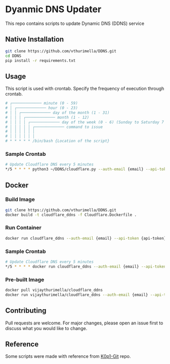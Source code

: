 # Dyanmic DNS Updater

This repo contains scripts to update Dynamic DNS (DDNS) service

## Native Installation

```bash
git clone https://github.com/vthurimella/DDNS.git
cd DDNS
pip install -r requirements.txt
```

## Usage
This script is used with crontab. Specify the frequency of execution through crontab.

```bash
# ┌───────────── minute (0 - 59)
# │ ┌───────────── hour (0 - 23)
# │ │ ┌───────────── day of the month (1 - 31)
# │ │ │ ┌───────────── month (1 - 12)
# │ │ │ │ ┌───────────── day of the week (0 - 6) (Sunday to Saturday 7 is also Sunday on some systems)
# │ │ │ │ │ ┌───────────── command to issue                               
# │ │ │ │ │ │
# │ │ │ │ │ │
# * * * * * /bin/bash {Location of the script}
```

### Sample Crontab
```bash
# Update Cloudflare DNS every 5 minutes
*/5 * * * * python3 ~/DDNS/cloudflare.py --auth-email {email} --api-token {api-token} --zone-id {zone-id} --record-name {record-name}
```

## Docker

### Build Image
```bash
git clone https://github.com/vthurimella/DDNS.git
docker build -t cloudflare_ddns -f Cloudflare.Dockerfile .
```

### Run Container
```bash 
docker run cloudflare_ddns --auth-email {email} --api-token {api-token} --zone-id {zone-id} --record-name {record-name}
```

### Sample Crontab
```bash
# Update Cloudflare DNS every 5 minutes
*/5 * * * * docker run cloudflare_ddns --auth-email {email} --api-token {api-token} --zone-id {zone-id} --record-name {record-name}
```

### Pre-built Image
```bash
docker pull vijaythurimella/cloudflare_ddns
docker run vijaythurimella/cloudflare_ddns --auth-email {email} --api-token {api-token} --zone-id {zone-id} --record-name {record-name}
```

## Contributing
Pull requests are welcome. For major changes, please open an issue first to discuss what you would like to change.

## Reference
Some scripts were made with reference from [K0p1-Git](https://github.com/K0p1-Git/cloudflare-ddns-updater) repo.